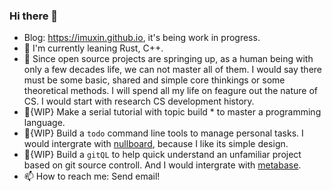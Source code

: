 ### Hi there 👋

- Blog: https://imuxin.github.io, it's being work in progress.
- 🌱 I'm currently leaning Rust, C++.
- 🤔 Since open source projects are springing up, as a human being with only a few decades life, we can not master all of them. I would say there must be some basic, shared and simple core thinkings or some theoretical methods. I will spend all my life on feagure out the nature of CS. I would start with research CS development history.
- 🔭{WIP} Make a serial tutorial with topic build * to master a programming language.
- 🔭{WIP} Build a `todo` command line tools to manage personal tasks. I would intergrate with [nullboard](https://github.com/apankrat/nullboard), because I like its simple design.
- 🔭{WIP} Build a `gitQL` to help quick understand an unfamiliar project based on git source controll. And I would intergrate with [metabase](https://github.com/metabase/metabase).
- 📫 How to reach me: Send email!
